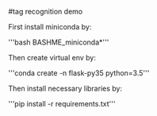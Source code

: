 #tag recognition demo

First install miniconda by:

'''bash BASHME\_miniconda\*'''

Then create virtual env by:

'''conda create -n flask-py35 python=3.5'''

Then install necessary libraries by:

'''pip install -r requirements.txt'''

